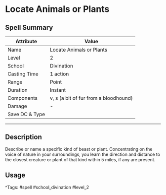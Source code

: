 # Locate Animals or Plants

## Spell Summary

| Attribute        | Value                  |
|------------------|------------------------|
| Name             | Locate Animals or Plants                 |
| Level            | 2                |
| School           | Divination          |
| Casting Time     | 1 action              |
| Range            | Point            |
| Duration         | Instant             |
| Components       | v, s (a bit of fur from a bloodhound)             |
| Damage           | -               |
| Save DC & Type   |              |

---

## Description

Describe or name a specific kind of beast or plant. Concentrating on the voice of nature in your surroundings, you learn the direction and distance to the closest creature or plant of that kind within 5 miles, if any are present.

## Usage


^Tags: #spell #school_divination #level_2